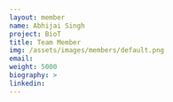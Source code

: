 ```yaml
---
layout: member
name: Abhijai Singh
project: BioT
title: Team Member
img: /assets/images/members/default.png
email:
weight: 5000
biography: >
linkedin:
---
```

